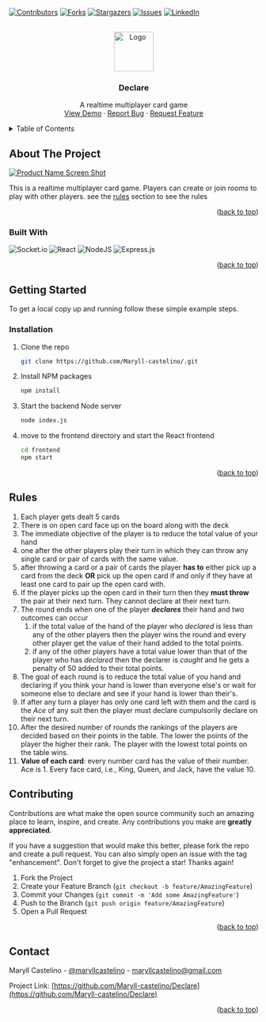 <div id="top"></div>

[![Contributors][contributors-shield]][contributors-url]
[![Forks][forks-shield]][forks-url]
[![Stargazers][stars-shield]][stars-url]
[![Issues][issues-shield]][issues-url]
[![LinkedIn][linkedin-shield]][linkedin-url]

<!-- PROJECT LOGO -->
<br />
<div align="center">
  <a href="https://github.com/github_username/repo_name">
    <img src="images/logo.png" alt="Logo" width="80" height="80">
  </a>

<h3 align="center">Declare</h3>

  <p align="center">
    A realtime multiplayer card game
    <br />
    <a href="https://declare-production.up.railway.app/" target="_blank">View Demo</a>
    ·
    <a href="https://github.com/Maryll-castelino/Declare/issues">Report Bug</a>
    ·
    <a href="https://github.com/Maryll-castelino/Declare/issues">Request Feature</a>
  </p>
</div>



<!-- TABLE OF CONTENTS -->
<details>
  <summary>Table of Contents</summary>
  <ol>
    <li>
      <a href="#about-the-project">About The Project</a>
      <ul>
        <li><a href="#built-with">Built With</a></li>
      </ul>
    </li>
    <li>
      <a href="#getting-started">Getting Started</a>
      <ul>
        <li><a href="#installation">Installation</a></li>
      </ul>
    </li>
    <li><a href="#Rules">Rules</a></li>
    <li><a href="#contributing">Contributing</a></li>
    <li><a href="#contact">Contact</a></li>
  </ol>
</details>



<!-- ABOUT THE PROJECT -->
## About The Project

[![Product Name Screen Shot][product-screenshot]](https://castelinos-card-game.herokuapp.com/)

This is a realtime multiplayer card game. Players can create or join *rooms* to play with other players. see the [rules](#rules) section to see the rules

<p align="right">(<a href="#top">back to top</a>)</p>



### Built With

![Socket.io](https://img.shields.io/badge/Socket.io-black?style=for-the-badge&logo=socket.io&badgeColor=010101)
![React](https://img.shields.io/badge/react-%2320232a.svg?style=for-the-badge&logo=react&logoColor=%2361DAFB)
![NodeJS](https://img.shields.io/badge/node.js-6DA55F?style=for-the-badge&logo=node.js&logoColor=white)
![Express.js](https://img.shields.io/badge/express.js-%23404d59.svg?style=for-the-badge&logo=express&logoColor=%2361DAFB)

<p align="right">(<a href="#top">back to top</a>)</p>



<!-- GETTING STARTED -->
## Getting Started

To get a local copy up and running follow these simple example steps.


### Installation

1. Clone the repo
   ```sh
   git clone https://github.com/Maryll-castelino/.git
   ```
2. Install NPM packages
   ```sh
   npm install
   ```
3. Start the backend Node server
   ```sh
   node index.js
   ```
4. move to the frontend directory and start the React frontend
   ```sh
   cd frontend
   npm start
   ```

<p align="right">(<a href="#top">back to top</a>)</p>

## Rules
1. Each player gets dealt 5 cards
2. There is on open card face up on the board along with the deck
3. The immediate objective of the player is to reduce the total value of your hand
4. one after the other players play their turn in which they can throw any single card or pair of cards with the same value.
5. after throwing a card or a pair of cards the player **has to** either pick up a card from the deck **OR** pick up the open card if and only if they have at least one card to pair up the open card with.
6. If the player picks up the open card in their turn then they **must throw** the pair at their next turn. They cannot declare at their next turn.
7. The round ends when one of the player ***declares*** their hand and two outcomes can occur
    1. if the total value of the hand of the player who *declared* is less than any of the other players then the player wins the round and every other player get the value of their hand added to the total points.
    2. if any of the other players have a total value lower than that of the player who has *declared* then the declarer is *caught* and he gets a penalty of 50 added to their total points.
8. The goal of each round is to reduce the total value of you hand and declaring if you think your hand is lower than everyone else's or wait for someone else to declare and see if your hand is lower than their's.
9. If after any turn a player has only one card left with them and the card is the *Ace* of any suit then the player must declare cumpulsorily declare on their next turn.
10. After the desired number of rounds the rankings of the players are decided based on their points in the table. The lower the points of the player the higher their rank. The player with the lowest total points on the table wins.
11. **Value of each card**: every number card has the value of their number. Ace is 1. Every face card, i.e., King, Queen, and Jack, have the value 10.

## Contributing

Contributions are what make the open source community such an amazing place to learn, inspire, and create. Any contributions you make are **greatly appreciated**.

If you have a suggestion that would make this better, please fork the repo and create a pull request. You can also simply open an issue with the tag "enhancement".
Don't forget to give the project a star! Thanks again!

1. Fork the Project
2. Create your Feature Branch (`git checkout -b feature/AmazingFeature`)
3. Commit your Changes (`git commit -m 'Add some AmazingFeature'`)
4. Push to the Branch (`git push origin feature/AmazingFeature`)
5. Open a Pull Request

<p align="right">(<a href="#top">back to top</a>)</p>



<!-- CONTACT -->
## Contact

Maryll Castelino - [@maryllcastelino](https://twitter.com/@maryllcastelino) - maryllcastelino@gmail.com

Project Link: [https://github.com/Maryll-castelino/Declare](https://github.com/Maryll-castelino/Declare)

<p align="right">(<a href="#top">back to top</a>)</p>


<!-- MARKDOWN LINKS & IMAGES -->
<!-- https://www.markdownguide.org/basic-syntax/#reference-style-links -->
[contributors-shield]: https://img.shields.io/github/contributors/Maryll-castelino/Declare.svg?style=for-the-badge
[contributors-url]: https://github.com/Maryll-castelino/Declare/contributors
[forks-shield]: https://img.shields.io/github/forks/Maryll-castelino/Declare.svg?style=for-the-badge
[forks-url]: https://github.com/Maryll-castelino/Declare/network/members
[stars-shield]: https://img.shields.io/github/stars/Maryll-castelino/Declare.svg?style=for-the-badge
[stars-url]: https://github.com/Maryll-castelino/Declare/stargazers
[issues-shield]: https://img.shields.io/github/issues/Maryll-castelino/Declare.svg?style=for-the-badge
[issues-url]: https://github.com/Maryll-castelino/Declare/issues
[linkedin-shield]: https://img.shields.io/badge/-LinkedIn-black.svg?style=for-the-badge&logo=linkedin&colorB=555
[linkedin-url]: https://linkedin.com/in/maryll-castelino-364085192/
[product-screenshot]: images/screenshot.png
